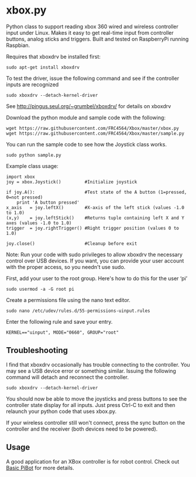 xbox.py
=======

Python class to support reading xbox 360 wired and wireless controller input under Linux.  Makes it easy to get real-time input from controller buttons, analog sticks and triggers.  Built and tested on RaspberryPi running Raspbian.

Requires that xboxdrv be installed first:

    sudo apt-get install xboxdrv

To test the driver, issue the following command and see if the controller inputs are recognized

    sudo xboxdrv --detach-kernel-driver

See http://pingus.seul.org/~grumbel/xboxdrv/ for details on xboxdrv

Download the python module and sample code with the following:

    wget https://raw.githubusercontent.com/FRC4564/Xbox/master/xbox.py
    wget https://raw.githubusercontent.com/FRC4564/Xbox/master/sample.py

You can run the sample code to see how the Joystick class works.

    sudo python sample.py

Example class usage:

    import xbox
    joy = xbox.Joystick()         #Initialize joystick
    
    if joy.A():                   #Test state of the A button (1=pressed, 0=not pressed)
        print 'A button pressed'
    x_axis   = joy.leftX()        #X-axis of the left stick (values -1.0 to 1.0)
    (x,y)    = joy.leftStick()    #Returns tuple containing left X and Y axes (values -1.0 to 1.0)
    trigger  = joy.rightTrigger() #Right trigger position (values 0 to 1.0)
    
    joy.close()                   #Cleanup before exit

Note:
Run your code with sudo privileges to allow xboxdrv the necessary control over USB devices.
If you want, you can provide your user account with the proper access, so you needn't use sudo.

First, add your user to the root group. Here's how to do this for the user ‘pi’

    sudo usermod -a -G root pi

Create a permissions file using the nano text editor.

    sudo nano /etc/udev/rules.d/55-permissions-uinput.rules

Enter the following rule and save your entry.

    KERNEL=="uinput", MODE="0660", GROUP="root"

Troubleshooting
---------------

I find that xboxdrv occasionally has trouble connecting to the controller.  You may see a USB device error or something similar.  Issuing the following command will detach and reconnect the controller.

    sudo xboxdrv --detach-kernel-driver
    
You should now be able to move the joysticks and press buttons to see the controller state display for all inputs.  Just press Ctrl-C to exit and then relaunch your python code that uses xbox.py.

If your wireless controller still won't connect, press the sync button on the controller and the receiver (both devices need to be powered).

Usage
-----

A good application for an XBox controller is for robot control.  Check out [Basic PiBot](https://github.com/FRC4564/BasicPiBot) for more details.
